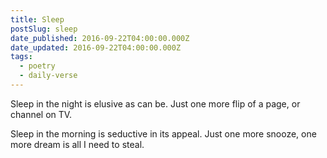 ```yaml
---
title: Sleep
postSlug: sleep
date_published: 2016-09-22T04:00:00.000Z
date_updated: 2016-09-22T04:00:00.000Z
tags:
  - poetry
  - daily-verse
---
```


Sleep in the night is elusive as can be.
Just one more flip of a page, or channel on TV.

Sleep in the morning is seductive in its appeal.
Just one more snooze, one more dream is all I need to steal.

